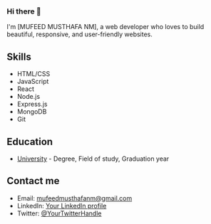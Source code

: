 ### Hi there 👋

I'm [MUFEED MUSTHAFA NM], a web developer who loves to build beautiful, responsive, and user-friendly websites. 

## Skills

- HTML/CSS
- JavaScript
- React
- Node.js
- Express.js
- MongoDB
- Git

## Education

- [University](link) - Degree, Field of study, Graduation year

## Contact me

- Email: mufeedmusthafanm@gmail.com
- LinkedIn: [Your LinkedIn profile](link)
- Twitter: [@YourTwitterHandle](link)
